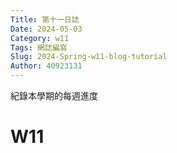 ```yaml
---
Title: 第十一日誌
Date: 2024-05-03 
Category: w11
Tags: 網誌編寫
Slug: 2024-Spring-w11-blog-tutorial
Author: 40923131
---
```


紀錄本學期的每週進度

<!-- PELICAN_END_SUMMARY -->

# W11


